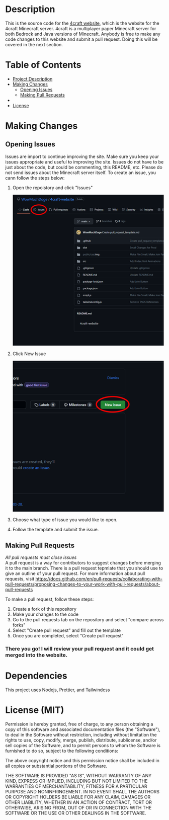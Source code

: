 # Description

This is the source code for the [4craft website](https://4craft.net), which is the website for the 4craft Minecraft server. 4craft is a multiplayer paper Minecraft server for both Bedrock and Java versions of Minecraft. Anybody is free to make any code changes to this website and submit a pull request. Doing this will be covered in the next section.

# Table of Contents

- [Project Description](#description)
- [Making Changes](#making-changes)
  - [Opening Issues](#opening-issues)
  - [Making Pull Requests](#making-pull-requests)
- 
- [License](#license)

# Making Changes

## Opening Issues
   Issues are import to continue improving the site. Make sure you keep your issues appropriate and useful to improving the site. Issues do not have to be just about the code, but could be commenting, this README, etc. Please do not send issues about the Minecraft server itself. To create an issue, you cann follow the steps below: 
  1. Open the repoistory and click "Issues"
   
        <img src="images/clickissue.png" alt="Click Issue" width="500" height="desired_height">

  2. Click New Issue

        <img src="images/clicknewissue.png" alt="Click Issue" width="500" height="desired_height">
  3. Choose what type of issue you would like to open.
  4. Follow the template and submit the issue.

## Making Pull Requests
*All pull requests must close issues* <br>
    A pull request is a way for contributors to suggest changes before merging it to the main branch. There is a pull request tepmlate that you should use to give an outline of your pull request. For more information about pull requests, visit https://docs.github.com/en/pull-requests/collaborating-with-pull-requests/proposing-changes-to-your-work-with-pull-requests/about-pull-requests

   To make a pull request, follow these steps:

   1. Create a fork of this repository
   2. Make your changes to the code
   3. Go to the pull requests tab on the repository and select "compare across forks"
   4. Select "Create pull request" and fill out the template
   5. Once you are completed, select "Create pull request"
### There you go! I will review your pull request and it could get merged into the website.

# Dependencies
  This project uses Nodejs, Prettier, and Tailwindcss

# License (MIT)
   Permission is hereby granted, free of charge, to any person obtaining a copy
   of this software and associated documentation files (the "Software"), to deal
   in the Software without restriction, including without limitation the rights
   to use, copy, modify, merge, publish, distribute, sublicense, and/or sell
   copies of the Software, and to permit persons to whom the Software is
   furnished to do so, subject to the following conditions:

   The above copyright notice and this permission notice shall be included in all
   copies or substantial portions of the Software.

   THE SOFTWARE IS PROVIDED "AS IS", WITHOUT WARRANTY OF ANY KIND, EXPRESS OR
   IMPLIED, INCLUDING BUT NOT LIMITED TO THE WARRANTIES OF MERCHANTABILITY,
   FITNESS FOR A PARTICULAR PURPOSE AND NONINFRINGEMENT. IN NO EVENT SHALL THE
   AUTHORS OR COPYRIGHT HOLDERS BE LIABLE FOR ANY CLAIM, DAMAGES OR OTHER
   LIABILITY, WHETHER IN AN ACTION OF CONTRACT, TORT OR OTHERWISE, ARISING FROM,
   OUT OF OR IN CONNECTION WITH THE SOFTWARE OR THE USE OR OTHER DEALINGS IN THE
   SOFTWARE.